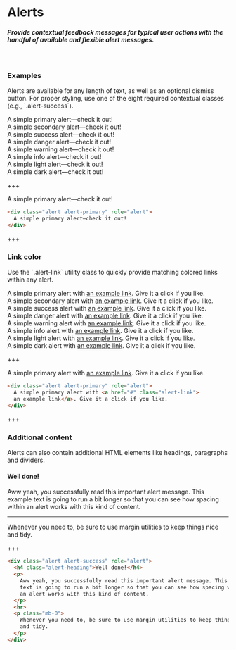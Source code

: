 
# Alerts

##### Provide contextual feedback messages for typical user actions with the handful of available and flexible alert messages.

<br>

### Examples

<p>
  Alerts are available for any length of text, as well as an optional dismiss
  button. For proper styling, use one of the eight required contextual classes
  (e.g., `.alert-success`).
</p>

<div class="alert alert-primary" role="alert">
  A simple primary alert—check it out!
</div>
<div class="alert alert-secondary" role="alert">
  A simple secondary alert—check it out!
</div>
<div class="alert alert-success" role="alert">
  A simple success alert—check it out!
</div>
<div class="alert alert-danger" role="alert">
  A simple danger alert—check it out!
</div>
<div class="alert alert-warning" role="alert">
  A simple warning alert—check it out!
</div>
<div class="alert alert-info" role="alert">
  A simple info alert—check it out!
</div>
<div class="alert alert-light" role="alert">
  A simple light alert—check it out!
</div>
<div class="alert alert-dark" role="alert">
  A simple dark alert—check it out!
</div>

+++

<div class="alert alert-primary" role="alert">
  A simple primary alert—check it out!
</div>

```html
<div class="alert alert-primary" role="alert">
  A simple primary alert—check it out!
</div>
```

+++

### Link color

<p>
  Use the `.alert-link` utility class to quickly provide matching colored links
  within any alert.
</p>

<div class="alert alert-primary" role="alert">
  A simple primary alert with <a href="#" class="alert-link">an example link</a>. Give it a click if you like.
</div>
<div class="alert alert-secondary" role="alert">
  A simple secondary alert with <a href="#" class="alert-link">an example link</a>. Give it a click if you like.
</div>
<div class="alert alert-success" role="alert">
  A simple success alert with <a href="#" class="alert-link">an example link</a>. Give it a click if you like.
</div>
<div class="alert alert-danger" role="alert">
  A simple danger alert with <a href="#" class="alert-link">an example link</a>. Give it a click if you like.
</div>
<div class="alert alert-warning" role="alert">
  A simple warning alert with <a href="#" class="alert-link">an example link</a>. Give it a click if you like.
</div>
<div class="alert alert-info" role="alert">
  A simple info alert with <a href="#" class="alert-link">an example link</a>. Give it a click if you like.
</div>
<div class="alert alert-light" role="alert">
  A simple light alert with <a href="#" class="alert-link">an example link</a>. Give it a click if you like.
</div>
<div class="alert alert-dark" role="alert">
  A simple dark alert with <a href="#" class="alert-link">an example link</a>. Give it a click if you like.
</div>

+++

<div class="alert alert-primary" role="alert">
  A simple primary alert with <a href="#" class="alert-link">
  an example link</a>. Give it a click if you like.
</div>

```html
<div class="alert alert-primary" role="alert">
  A simple primary alert with <a href="#" class="alert-link">
  an example link</a>. Give it a click if you like.
</div>
```

+++

### Additional content

<p>
  Alerts can also contain additional HTML elements like headings, paragraphs
  and dividers.
</p>

<div class="alert alert-success" role="alert">
  <h4 class="alert-heading">Well done!</h4>
  <p>
    Aww yeah, you successfully read this important alert message. This example
    text is going to run a bit longer so that you can see how spacing within
    an alert works with this kind of content.
  </p>
  <hr>
  <p class="mb-0">
    Whenever you need to, be sure to use margin utilities to keep things nice
    and tidy.
  </p>
</div>

+++

```html
<div class="alert alert-success" role="alert">
  <h4 class="alert-heading">Well done!</h4>
  <p>
    Aww yeah, you successfully read this important alert message. This example
    text is going to run a bit longer so that you can see how spacing within
    an alert works with this kind of content.
  </p>
  <hr>
  <p class="mb-0">
    Whenever you need to, be sure to use margin utilities to keep things nice
    and tidy.
  </p>
</div>
```
